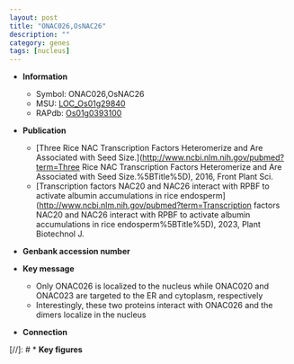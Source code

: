 ```yaml
---
layout: post
title: "ONAC026,OsNAC26"
description: ""
category: genes
tags: [nucleus]
---
```


* **Information**  
    + Symbol: ONAC026,OsNAC26  
    + MSU: [LOC_Os01g29840](http://rice.uga.edu/cgi-bin/ORF_infopage.cgi?orf=LOC_Os01g29840)  
    + RAPdb: [Os01g0393100](https://rapdb.dna.affrc.go.jp/locus/?name=Os01g0393100)  

* **Publication**  
    + [Three Rice NAC Transcription Factors Heteromerize and Are Associated with Seed Size.](http://www.ncbi.nlm.nih.gov/pubmed?term=Three Rice NAC Transcription Factors Heteromerize and Are Associated with Seed Size.%5BTitle%5D), 2016, Front Plant Sci.
    + [Transcription factors NAC20 and NAC26 interact with RPBF to activate albumin accumulations in rice endosperm](http://www.ncbi.nlm.nih.gov/pubmed?term=Transcription factors NAC20 and NAC26 interact with RPBF to activate albumin accumulations in rice endosperm%5BTitle%5D), 2023, Plant Biotechnol J.

* **Genbank accession number**  

* **Key message**  
    + Only ONAC026 is localized to the nucleus while ONAC020 and ONAC023 are targeted to the ER and cytoplasm, respectively
    + Interestingly, these two proteins interact with ONAC026 and the dimers localize in the nucleus

* **Connection**  

[//]: # * **Key figures**  


